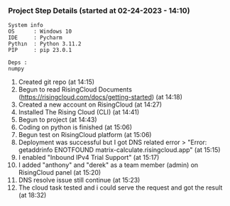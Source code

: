 ### Project Step Details (started at 02-24-2023 - 14:10)

```shell
System info
OS      : Windows 10
IDE     : Pycharm 
Pythın  : Python 3.11.2
PIP     : pip 23.0.1

Deps :
numpy
```

1. Created git repo (at 14:15)
2. Begun to read RisingCloud Documents (https://risingcloud.com/docs/getting-started) (at 14:18)
3. Created a new account on RisingCloud (at 14:27)
4. Installed The Rising Cloud (CLI) (at 14:41)
5. Begun to project (at 14:43)
6. Coding on python is finished (at 15:06)
7. Begun test on RisingCloud platform (at 15:06)
8. Deployment was successful but I got DNS related error > "Error: getaddrinfo ENOTFOUND matrix-calculate.risingcloud.app" (at 15:15)
9. I enabled "Inbound IPv4 Trial Support" (at 15:17)
10. I added "anthony" and "derek" as a team member (admin) on RisingCloud panel (at 15:20)
11. DNS resolve issue still continue (at 15:23)
12. The cloud task tested and i could serve the request and got the result (at 18:32)